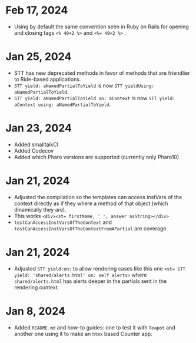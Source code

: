 Feb 17, 2024
===================================
- Using by default the same convention seen in Ruby on Rails for opening and closing tags `<% 40+2 %>` and `<%= 40+2 %>` .

Jan 25, 2024
===================================
- STT has new deprecated methods in favor of methods that are friendlier to Ride-based applications.
- `STT yield: aNamedPartialToYield` is now `STT yieldUsing: aNamedPartialToYield`.
- `STT yield: aNamedPartialToYield on: aContext` is now `STT yield: aContext using: aNamedPartialToYield`.

Jan 23, 2024
===================================
- Added smalltalkCI
- Added Codecov
- Added which Pharo versions are supported (currently only Pharo10)
  
Jan 21, 2024
===================================
- Adjusted the compilation so the templates can access instVars of the context directly as if they where a method of that object (which dinamically they are).
- This works `<div><st= firstName, ' ', answer asString></div>`
- `testCanAccessInstVarsOfTheContext` and `testCanAccessInstVarsOfTheContextFromAPartial` are coverage.

Jan 21, 2024
===================================
- Adjusted `STT yield:on:` to allow rendering cases like this one `<st= STT yield: 'shared/alerts.html' on: self alerts>` where `shared/alerts.html` has alerts deeper in the partials sent in the rendering context.

Jan 8, 2024
===================================
- Added `README.md` and how-to guides: one to test it with `Teapot` and another one using it to make an `htmx` based Counter app.
